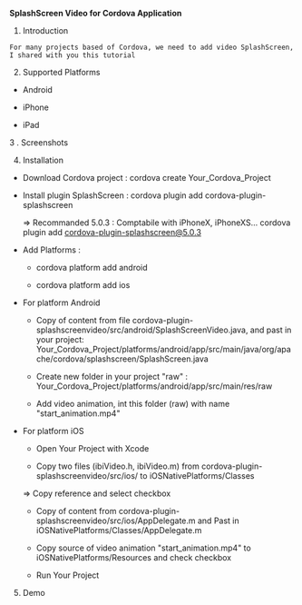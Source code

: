 **SplashScreen Video  for Cordova Application** 



1. Introduction

`For many projects based of Cordova, we need to add video SplashScreen, 
I shared with you this tutorial`

2. Supported Platforms

- Android

- iPhone

- iPad

3 . Screenshots

4. Installation

- Download Cordova project : cordova create Your_Cordova_Project

- Install plugin SplashScreen : cordova plugin add cordova-plugin-splashscreen

     => Recommanded 5.0.3 : Comptabile with iPhoneX, iPhoneXS... 
            cordova plugin add cordova-plugin-splashscreen@5.0.3

- Add Platforms :
    * cordova platform add android
    
    * cordova platform add ios
    
- For platform Android

    + Copy of content from file cordova-plugin-splashscreenvideo/src/android/SplashScreenVideo.java,
    and past in your project: Your_Cordova_Project/platforms/android/app/src/main/java/org/apache/cordova/splashscreen/SplashScreen.java

    + Create new folder in your project "raw" : Your_Cordova_Project/platforms/android/app/src/main/res/raw
    
    + Add video animation, int this folder (raw) with name "start_animation.mp4"
    
    
- For platform iOS

    + Open Your Project with Xcode
    
    + Copy two files (ibiVideo.h, ibiVideo.m) from cordova-plugin-splashscreenvideo/src/ios/
    to iOSNativePlatforms/Classes      
    
    => Copy reference and select checkbox
    
    + Copy of content from cordova-plugin-splashscreenvideo/src/ios/AppDelegate.m and Past in iOSNativePlatforms/Classes/AppDelegate.m
    
    + Copy source of video animation "start_animation.mp4" to iOSNativePlatforms/Resources 
    and check checkbox 
    
    + Run Your Project
    
5. Demo


